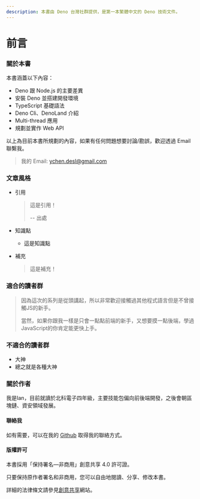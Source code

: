 ```yaml
---
description: 本書由 Deno 台灣社群提供，是第一本繁體中文的 Deno 技術文件。
---
```


# 前言

### 關於本書

本書涵蓋以下內容：

* Deno 跟 Node.js 的主要差異
* 安裝 Deno 並搭建開發環境
* TypeScript 基礎語法
* Deno Cli、DenoLand 介紹
* Multi-thread 應用
* 規劃並實作 Web API

以上為目前本書所規劃的內容，如果有任何問題想要討論/勘誤，歡迎透過 Email 聯繫我。

> 我的 Email: [ychen.desl@gmail.com](mailto:ychen.desl@gmail.com)

### 文章風格

* 引用

  > 這是引用！
  >
  > -- 出處

* 知識點
  * 這是知識點
* 補充

  > 這是補充！

### 適合的讀者群

> 因為這次的系列是從頭講起，所以非常歡迎接觸過其他程式語言但是不曾接觸JS的新手。
>
> 當然，如果你跟我一樣是只會一點點前端的新手，又想要摸一點後端，學過JavaScript的你肯定能更快上手。

### 不適合的讀者群

* 大神
* 總之就是各種大神

### 關於作者

我是Ian，目前就讀於北科電子四年級，主要技能包偏向前後端開發，之後會朝區塊鏈、資安領域發展。

#### 聯絡我

如有需要，可以在我的 [Github](https://github.com/ianchen0119) 取得我的聯絡方式。

#### 版權許可

本書採用「保持署名—非商用」創意共享 4.0 許可證。

只要保持原作者署名和非商用，您可以自由地閱讀、分享、修改本書。

詳細的法律條文請參見[創意共享](http://creativecommons.org/licenses/by-nc/4.0/)網站。

